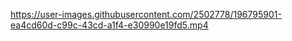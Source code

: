 

https://user-images.githubusercontent.com/2502778/196795901-ea4cd60d-c99c-43cd-a1f4-e30990e19fd5.mp4

